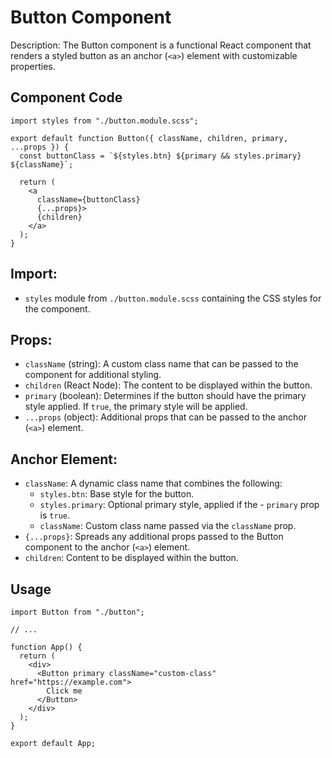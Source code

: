 # Button Component

Description: The Button component is a functional React component that renders a styled button as an anchor (`<a>`) element with customizable properties.

## Component Code

```
import styles from "./button.module.scss";

export default function Button({ className, children, primary, ...props }) {
  const buttonClass = `${styles.btn} ${primary && styles.primary} ${className}`;

  return (
    <a
      className={buttonClass}
      {...props}>
      {children}
    </a>
  );
}
```

## Import:

- `styles` module from `./button.module.scss` containing the CSS styles for the component.

## Props:

- `className` (string): A custom class name that can be passed to the component for additional styling.
- `children` (React Node): The content to be displayed within the button.
- `primary` (boolean): Determines if the button should have the primary style applied. If `true`, the primary style will be applied.
- `...props` (object): Additional props that can be passed to the anchor (`<a>`) element.

## Anchor Element:

- `className`: A dynamic class name that combines the following:
  - `styles.btn`: Base style for the button.
  - `styles.primary`: Optional primary style, applied if the - `primary` prop is `true`.
  - `className`: Custom class name passed via the `className` prop.
- `{...props}`: Spreads any additional props passed to the Button component to the anchor (`<a>`) element.
- `children`: Content to be displayed within the button.

## Usage

```
import Button from "./button";

// ...

function App() {
  return (
    <div>
      <Button primary className="custom-class" href="https://example.com">
        Click me
      </Button>
    </div>
  );
}

export default App;
```
